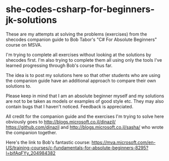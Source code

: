 # she-codes-csharp-for-beginners-jk-solutions
These are my attempts at solving the problems (exercises) from the shecodes companion guide to 
Bob Tabor's "C# For Absolute Beginners" course on MSVA.

I'm trying to complete all exercises without looking at the solutions by shecodes first.
I'm also trying to complete them all using only the tools I've learned progressing through Bob's course thus far.

The idea is to post my solutions here so that other students who are using the companion guide have an additional 
approach to compare their own solutions to. 

Please keep in mind that I am an absolute beginner myself and my solutions are not to be taken as models or examples of good style etc.
They may also contain bugs that I haven't noticed. Feedback is appreciated.

All credit for the companion guide and the exercises I'm trying to solve here obviously goes to 
http://blogs.microsoft.co.il/dinazil/
https://github.com/dinazil
and
http://blogs.microsoft.co.il/sasha/
who wrote the companion together.

Here's the link to Bob's fantastic course:
https://mva.microsoft.com/en-US/training-courses/c-fundamentals-for-absolute-beginners-8295?l=bifAqFYy_204984382

